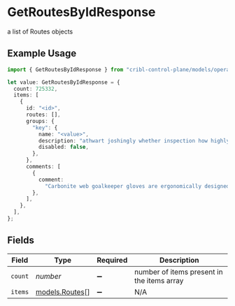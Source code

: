 # GetRoutesByIdResponse

a list of Routes objects

## Example Usage

```typescript
import { GetRoutesByIdResponse } from "cribl-control-plane/models/operations";

let value: GetRoutesByIdResponse = {
  count: 725332,
  items: [
    {
      id: "<id>",
      routes: [],
      groups: {
        "key": {
          name: "<value>",
          description: "athwart joshingly whether inspection how highly",
          disabled: false,
        },
      },
      comments: [
        {
          comment:
            "Carbonite web goalkeeper gloves are ergonomically designed to give easy fit",
        },
      ],
    },
  ],
};
```

## Fields

| Field                                      | Type                                       | Required                                   | Description                                |
| ------------------------------------------ | ------------------------------------------ | ------------------------------------------ | ------------------------------------------ |
| `count`                                    | *number*                                   | :heavy_minus_sign:                         | number of items present in the items array |
| `items`                                    | [models.Routes](../../models/routes.md)[]  | :heavy_minus_sign:                         | N/A                                        |